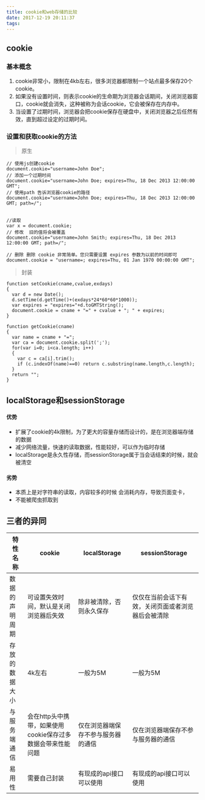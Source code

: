 ```yaml
---
title: cookie和web存储的比较
date: 2017-12-19 20:11:37
tags: 
---
```

## cookie


### 基本概念
1. cookie非常小，限制在4kb左右，很多浏览器都限制一个站点最多保存20个cookie。
2. 如果没有设置时间，则表示cookie的生命期为浏览器会话期间，关闭浏览器窗口，cookie就会消失，这种被称为会话cookie，它会被保存在内存中。
3. 当设置了过期时间，浏览器会把cookie保存在硬盘中，关闭浏览器之后任然有效，直到超过设定的过期时间。
### 设置和获取cookie的方法

> 原生
```
// 使用js创建cookie
document.cookie="username=John Doe";
// 添加一个过期时间
document.cookie="username=John Doe; expires=Thu, 18 Dec 2013 12:00:00 GMT";
// 使用path 告诉浏览器cookie的路径
document.cookie="username=John Doe; expires=Thu, 18 Dec 2013 12:00:00 GMT; path=/";


//读取
var x = document.cookie;
// 修改  旧的值将会被覆盖
document.cookie="username=John Smith; expires=Thu, 18 Dec 2013 12:00:00 GMT; path=/";

// 删除 删除 cookie 非常简单。您只需要设置 expires 参数为以前的时间即可
document.cookie = "username=; expires=Thu, 01 Jan 1970 00:00:00 GMT";
```
> 封装

```
function setCookie(cname,cvalue,exdays)
{
  var d = new Date();
  d.setTime(d.getTime()+(exdays*24*60*60*1000));
  var expires = "expires="+d.toGMTString();
  document.cookie = cname + "=" + cvalue + "; " + expires;
}

function getCookie(cname)
{
  var name = cname + "=";
  var ca = document.cookie.split(';');
  for(var i=0; i<ca.length; i++) 
  {
    var c = ca[i].trim();
    if (c.indexOf(name)==0) return c.substring(name.length,c.length);
  }
  return "";
}
```
## localStorage和sessionStorage 

#### 优势

- 扩展了cookie的4k限制，为了更大的容量存储而设计的，是在浏览器端存储的数据
- 减少网络流量，快速的读取数据，性能较好，可以作为临时存储
- localStorage是永久性存储，而sessionStorage属于当会话结束的时候，就会被清空

#### 劣势 

- 本质上是对字符串的读取，内容较多的时候 会消耗内存，导致页面变卡，
- 不能被爬虫抓取到


## 三者的异同




特性名称|cookie | localStorage | sessionStorage |
---|---|---|---|
数据的声明周期 | 可设置失效时间，默认是关闭浏览器后失效 | 除非被清除，否则永久保存 | 仅仅在当前会话下有效，关闭页面或者浏览器后会被清除 |
存放的数据大小 | 4k左右 | 一般为5M | 一般为5M |
与服务端通信 | 会在http头中携带，如果使用cookie保存过多数据会带来性能问题 | 仅在浏览器端保存不参与服务器的通信 | 仅在浏览器端保存不参与服务器的通信 |
易用性  | 需要自己封装 | 有现成的api接口可以使用 | 有现成的api接口可以使用 |


